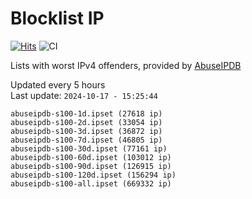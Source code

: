 # Blocklist IP

[![Hits](https://hits.seeyoufarm.com/api/count/incr/badge.svg?url=https%3A%2F%2Fgithub.com%2Fborestad%2Fblocklist-ip%2F&count_bg=%2379C83D&title_bg=%23555555&icon=&icon_color=%23E7E7E7&title=hits&edge_flat=false)](https://hits.seeyoufarm.com)  ![CI](https://img.shields.io/github/workflow/status/borestad/blocklist-ip/CI?style=flat-square)

Lists with worst IPv4 offenders, provided by [AbuseIPDB](https://www.abuseipdb.com/)

<!-- FOOTER-PLACEHOLDER -->
Updated every 5 hours<br>
Last update: `2024-10-17 - 15:25:44`
```
abuseipdb-s100-1d.ipset (27618 ip)
abuseipdb-s100-2d.ipset (33054 ip)
abuseipdb-s100-3d.ipset (36872 ip)
abuseipdb-s100-7d.ipset (46805 ip)
abuseipdb-s100-30d.ipset (77161 ip)
abuseipdb-s100-60d.ipset (103012 ip)
abuseipdb-s100-90d.ipset (126915 ip)
abuseipdb-s100-120d.ipset (156294 ip)
abuseipdb-s100-all.ipset (669332 ip)
```
